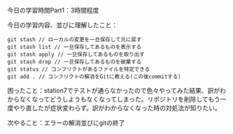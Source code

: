 今日の学習時間Part1：3時間程度

今日の学習内容、並びに理解したこと：
```ssh
git stash // ローカルの変更を一旦保存して元に戻す
git stash list // 一旦保存してあるものを表示する
git stash apply // 一旦保存してあるものを取り出す
git stash drop // 一旦保存してあるものを破棄する
git status // コンフリクトがあるファイルを特定できる
git add . // コンフリクトの解消をGitに教える(この後commitする)
```

困ったこと：station7でテストが通らなかったので色々やってみた結果、訳がわからなくなってどうしようもなくなってしまった。リポジトリを削除してもう一度やり直したが症状変わらず。訳がわからなくなった時の対処法が知りたい。

次やること：エラーの解消並びにgitの終了
